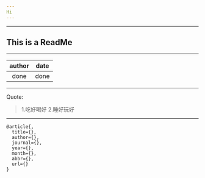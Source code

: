 ```yaml
---  
Hi  
---   
```

---
This is a ReadMe
---  
---
| author |  date  |
|:------:|:------:|
|  done  |  done  |
---
Quote:
> 1.吃好喝好
> 2.睡好玩好

---
```text
@article{,
  title={},
  author={},
  journal={},
  year={},
  month={},
  abbr={},
  url={}
}
```
